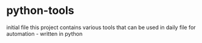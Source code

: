 # python-tools
initial file
this project contains various tools that can be used in daily file for automation - written in python

